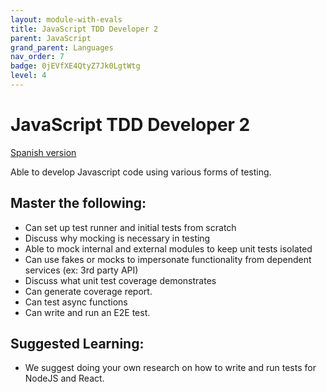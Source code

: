 ```yaml
---
layout: module-with-evals
title: JavaScript TDD Developer 2
parent: JavaScript
grand_parent: Languages
nav_order: 7
badge: 0jEVfXE4QtyZ7Jk0LgtWtg
level: 4
---
```

# JavaScript TDD Developer 2

[Spanish version](javascript-testing2-es.md)

Able to develop Javascript code using various forms of testing.

## Master the following:

- Can set up test runner and initial tests from scratch
- Discuss why mocking is necessary in testing
- Able to mock internal and external modules to keep unit tests isolated
- Can use fakes or mocks to impersonate functionality from dependent services (ex: 3rd party API)
- Discuss what unit test coverage demonstrates
- Can generate coverage report.
- Can test async functions
- Can write and run an E2E test.

## Suggested Learning:

- We suggest doing your own research on how to write and run tests for NodeJS and React.